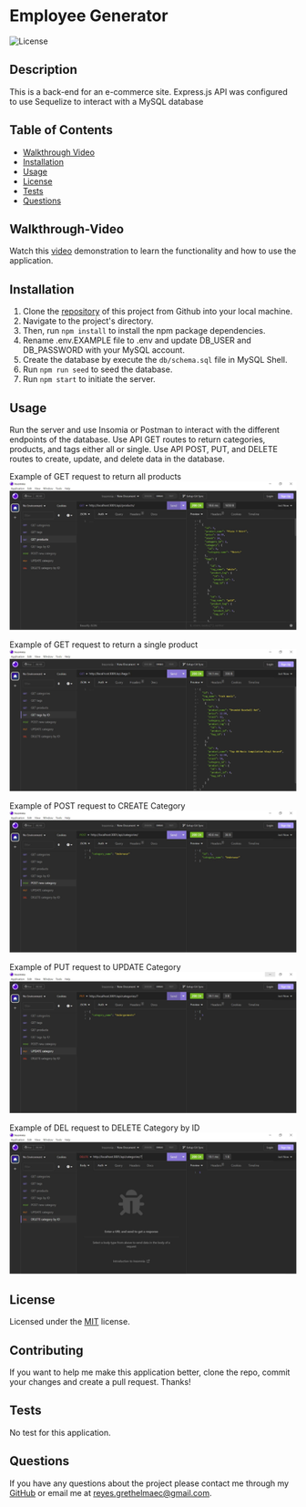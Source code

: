 # Employee Generator

![License](https://img.shields.io/static/v1?label=license&message=MIT&color=brightgreen)

## Description

This is a back-end for an e-commerce site. Express.js API was configured to use Sequelize to interact with a MySQL database

## Table of Contents

* [Walkthrough Video](#Walkthrough-Video)    
* [Installation](#Installation)  
* [Usage](#Usage)   
* [License](#License)  
* [Tests](#Tests)  
* [Questions](#Questions)

## Walkthrough-Video

Watch this [video](https://drive.google.com/file/d/1AfmtytSMPYm6eGD75IcohcctSgfl2Yxl/view?usp=sharing) demonstration to learn the functionality and how to use the application.

## Installation 

1. Clone the [repository](https://github.com/Garethus/e-commerce-back-end) of this project from Github into your local machine. 
2. Navigate to the project's directory. 
3. Then, run `npm install` to install the npm package dependencies. 
4. Rename .env.EXAMPLE file to .env and update DB_USER and DB_PASSWORD with your MySQL account.
5. Create the database by execute the `db/schema.sql` file in MySQL Shell.
6. Run `npm run seed` to seed the database.
7. Run `npm start` to initiate the server.

## Usage

Run the server and use Insomia or Postman to interact with the different endpoints of the database.
Use API GET routes to return categories, products, and tags either all or single.
Use API POST, PUT, and DELETE routes to create, update, and delete data in the database.

Example of GET request to return all products
![Example of GET request to return all products](./images/getall.JPG)

Example of GET request to return a single product
![Example of GET request to return a single product](./images/getsingle.JPG)

Example of POST request to CREATE Category
![Example of POST request to CREATE Category](./images/post.JPG)

Example of PUT request to UPDATE Category
![Example of PUT request to UPDATE Category](./images/put.JPG)

Example of DEL request to DELETE Category by ID
![Example of DEL request to DELETE Category by ID](./images/delete.JPG)

## License

Licensed under the [MIT](./LICENSE) license.

## Contributing

If you want to help me make this application better, clone the repo, commit your changes and create a pull request. Thanks!

## Tests

No test for this application.

## Questions
    
If you have any questions about the project please contact me through my [GitHub](https://github.com/Garethus) or email me at reyes.grethelmaec@gmail.com.

